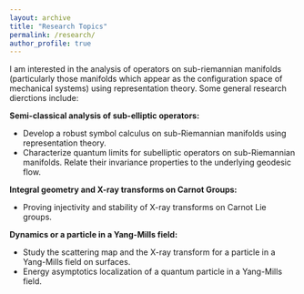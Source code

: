 ```yaml
---
layout: archive
title: "Research Topics"
permalink: /research/
author_profile: true
---
```

I am interested in the analysis of operators on sub-riemannian manifolds (particularly those manifolds which appear as the configuration space of mechanical systems) using representation theory. Some general research dierctions include: <br/>

<b>Semi-classical analysis of sub-elliptic  operators:</b>
<br/>
* Develop a robust symbol calculus on sub-Riemannian manifolds using representation theory. 
* Characterize quantum limits for subelliptic operators on sub-Riemannian manifolds. Relate their invariance properties to the underlying geodesic flow.  


<b>Integral geometry and X-ray transforms on Carnot Groups:</b>
* Proving injectivity and stability of X-ray transforms on Carnot Lie groups.


<b>Dynamics or a particle in a Yang-Mills field:</b>
* Study the scattering map and the X-ray transform for a particle in a Yang-Mills field on surfaces. 
* Energy asymptotics localization of a quantum particle in a Yang-Mills field. 
 
<!--
{% if author.googlescholar %}
  You can also find my articles on <u><a href="{{author.googlescholar}}">my Google Scholar profile</a>.</u>
{% endif %}

{% include base_path %}

{% for post in site.publications reversed %}
  {% include archive-single.html %}
{% endfor %}-->
